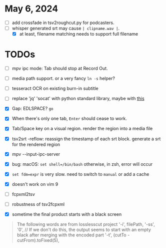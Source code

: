 # May 6, 2024
 - [ ] add crossfade in tsv2roughcut.py for podcasters.
 - [ ] whisper generated srt may cause `| clipname.wav |`. 
   - [X] at least, filename matching needs to support full filename

# TODOs

 - [ ] mpv ipc mode: Tab should stop at Record Out.
 - [ ] media path support. or a very fancy `ln -s` helper?
 - [ ] tesseract OCR on existing burn-in subtitle
 - [ ] replace 'jq' 'socat' with python standard library, maybe with [this](https://github.com/iwalton3/python-mpv-jsonipc)
 - [X] Gap: EDLSPACE?  `go`
 - [X] When there's only one tab, `Enter` should cease to work. 
 - [X] Tab/Space key on a visual region. render the region into a media file
 - [X] tsv2srt -reflow: reassign the timestamp of each srt block. generate a srt for the rendered region
 - [X] mpv --input-ipc-server 
 - [X] bug: macOS: `set shell=/bin/bash` otherwise, in zsh, error will occur
 - [X] `set fdm=expr` is very slow. need to switch to `manual` or add a cache
 - [X] doesn't work on vim 9
 - [ ] fcpxml2tsv
 - [ ] robustness of tsv2fcpxml

 - [X] sometime the final product starts with a black screen

>  The following words are from losslesscut project
>  '-i', filePath,
> '-ss', '0', // If we don't do this, the output seems to start with an empty black after merging with the encoded part
>  '-t', (cutTo - cutFrom).toFixed(5),


